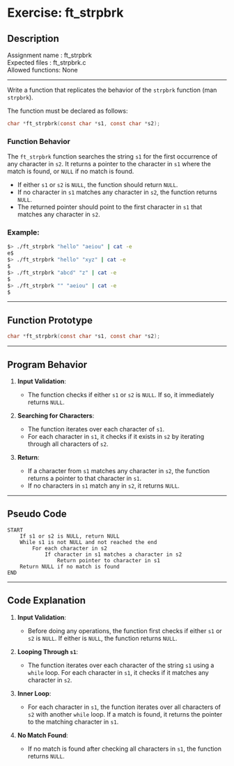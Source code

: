 # Exercise: ft_strpbrk

## Description

Assignment name  : ft_strpbrk  
Expected files   : ft_strpbrk.c  
Allowed functions: None  

---------------------------------------------------------------

Write a function that replicates the behavior of the `strpbrk` function (man `strpbrk`).

The function must be declared as follows:

```c
char *ft_strpbrk(const char *s1, const char *s2);
```

### Function Behavior

The `ft_strpbrk` function searches the string `s1` for the first occurrence of any character in `s2`. It returns a pointer to the character in `s1` where the match is found, or `NULL` if no match is found.

- If either `s1` or `s2` is `NULL`, the function should return `NULL`.
- If no character in `s1` matches any character in `s2`, the function returns `NULL`.
- The returned pointer should point to the first character in `s1` that matches any character in `s2`.

### Example:

```bash
$> ./ft_strpbrk "hello" "aeiou" | cat -e
e$
$> ./ft_strpbrk "hello" "xyz" | cat -e
$
$> ./ft_strpbrk "abcd" "z" | cat -e
$
$> ./ft_strpbrk "" "aeiou" | cat -e
$
```

---

## Function Prototype

```c
char *ft_strpbrk(const char *s1, const char *s2);
```

---

## Program Behavior

1. **Input Validation**:
   - The function checks if either `s1` or `s2` is `NULL`. If so, it immediately returns `NULL`.

2. **Searching for Characters**:
   - The function iterates over each character of `s1`.
   - For each character in `s1`, it checks if it exists in `s2` by iterating through all characters of `s2`.

3. **Return**:
   - If a character from `s1` matches any character in `s2`, the function returns a pointer to that character in `s1`.
   - If no characters in `s1` match any in `s2`, it returns `NULL`.

---

## Pseudo Code

```
START
    If s1 or s2 is NULL, return NULL
    While s1 is not NULL and not reached the end
        For each character in s2
            If character in s1 matches a character in s2
                Return pointer to character in s1
    Return NULL if no match is found
END
```

---

## Code Explanation

1. **Input Validation**:
   - Before doing any operations, the function first checks if either `s1` or `s2` is `NULL`. If either is `NULL`, the function returns `NULL`.

2. **Looping Through `s1`**:
   - The function iterates over each character of the string `s1` using a `while` loop. For each character in `s1`, it checks if it matches any character in `s2`.

3. **Inner Loop**:
   - For each character in `s1`, the function iterates over all characters of `s2` with another `while` loop. If a match is found, it returns the pointer to the matching character in `s1`.

4. **No Match Found**:
   - If no match is found after checking all characters in `s1`, the function returns `NULL`.
